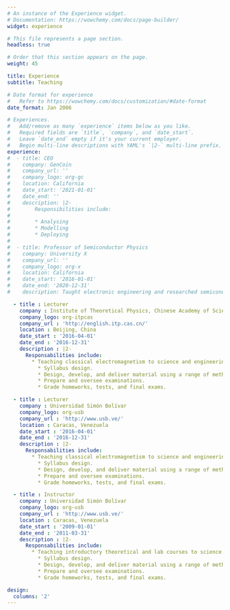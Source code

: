 ```yaml
---
# An instance of the Experience widget.
# Documentation: https://wowchemy.com/docs/page-builder/
widget: experience

# This file represents a page section.
headless: true

# Order that this section appears on the page.
weight: 45

title: Experience
subtitle: Teaching

# Date format for experience
#   Refer to https://wowchemy.com/docs/customization/#date-format
date_format: Jan 2006

# Experiences.
#   Add/remove as many `experience` items below as you like.
#   Required fields are `title`, `company`, and `date_start`.
#   Leave `date_end` empty if it's your current employer.
#   Begin multi-line descriptions with YAML's `|2-` multi-line prefix.
experience:
#  - title: CEO
#    company: GenCoin
#    company_url: ''
#    company_logo: org-gc
#    location: California
#    date_start: '2021-01-01'
#    date_end: ''
#    description: |2-
#        Responsibilities include:
#        
#        * Analysing
#        * Modelling
#        * Deploying
#
#  - title: Professor of Semiconductor Physics
#    company: University X
#    company_url: ''
#    company_logo: org-x
#    location: California
#    date_start: '2016-01-01'
#    date_end: '2020-12-31'
#    description: Taught electronic engineering and researched semiconductor physics. -->

  - title : Lecturer
    company : Institute of Theoretical Physics, Chinese Academy of Sciences
    company_logo: org-itpcas
    company_url : 'http://english.itp.cas.cn/'
    location : Beijing, China
    date_start : '2016-04-01'
    date_end : '2016-12-31'
    description : |2-
      Responsabilities include:
        * Teaching classical electromagnetism to science and engineering students.
          * Syllabus design.  
          * Design, develop, and deliver material using a range of methods and platforms according to the topics.
          * Prepare and oversee examinations.
          * Grade homeworks, tests, and final exams.

  - title : Lecturer
    company : Universidad Simón Bolívar
    company_logo: org-usb
    company_url : 'http://www.usb.ve/'
    location : Caracas, Venezuela
    date_start : '2016-04-01'
    date_end : '2016-12-31'
    description : |2-
      Responsabilities include:
        * Teaching classical electromagnetism to science and engineering students.
          * Syllabus design.  
          * Design, develop, and deliver material using a range of methods and platforms according to the topics.
          * Prepare and oversee examinations.
          * Grade homeworks, tests, and final exams.

  - title : Instructor
    company : Universidad Simón Bolívar
    company_logo: org-usb
    company_url : 'http://www.usb.ve/'
    location : Caracas, Venezuela
    date_start : '2009-01-01'
    date_end : '2011-03-31'
    description : |2-
      Responsabilities include:
        * Teaching introductory theoretical and lab courses to science and engineering students.  
          * Syllabus design.
          * Design, develop, and deliver material using a range of methods and platforms according to the content of the courses
          * Prepare and oversee examinations.
          * Grade homeworks, tests, and final exams.

design:
  columns: '2'
---
```

